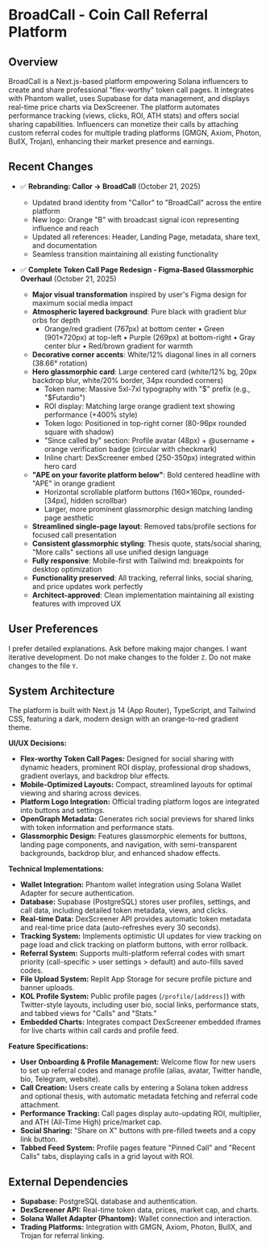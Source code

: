 # BroadCall - Coin Call Referral Platform

## Overview
BroadCall is a Next.js-based platform empowering Solana influencers to create and share professional "flex-worthy" token call pages. It integrates with Phantom wallet, uses Supabase for data management, and displays real-time price charts via DexScreener. The platform automates performance tracking (views, clicks, ROI, ATH stats) and offers social sharing capabilities. Influencers can monetize their calls by attaching custom referral codes for multiple trading platforms (GMGN, Axiom, Photon, BullX, Trojan), enhancing their market presence and earnings.

## Recent Changes
- ✅ **Rebranding: Callor → BroadCall** (October 21, 2025)
  - Updated brand identity from "Callor" to "BroadCall" across the entire platform
  - New logo: Orange "B" with broadcast signal icon representing influence and reach
  - Updated all references: Header, Landing Page, metadata, share text, and documentation
  - Seamless transition maintaining all existing functionality

- ✅ **Complete Token Call Page Redesign - Figma-Based Glassmorphic Overhaul** (October 21, 2025)
  - **Major visual transformation** inspired by user's Figma design for maximum social media impact
  - **Atmospheric layered background**: Pure black with gradient blur orbs for depth
    - Orange/red gradient (767px) at bottom center • Green (901×720px) at top-left • Purple (269px) at bottom-right • Gray center blur • Red/brown gradient for warmth
  - **Decorative corner accents**: White/12% diagonal lines in all corners (38.66° rotation)
  - **Hero glassmorphic card**: Large centered card (white/12% bg, 20px backdrop blur, white/20% border, 34px rounded corners)
    - Token name: Massive 5xl-7xl typography with "$" prefix (e.g., "$Futardio")
    - ROI display: Matching large orange gradient text showing performance (+400% style)
    - Token logo: Positioned in top-right corner (80-96px rounded square with shadow)
    - "Since called by" section: Profile avatar (48px) + @username + orange verification badge (circular with checkmark)
    - Inline chart: DexScreener embed (250-350px) integrated within hero card
  - **"APE on your favorite platform below"**: Bold centered headline with "APE" in orange gradient
    - Horizontal scrollable platform buttons (160×160px, rounded-[34px], hidden scrollbar)
    - Larger, more prominent glassmorphic design matching landing page aesthetic
  - **Streamlined single-page layout**: Removed tabs/profile sections for focused call presentation
  - **Consistent glassmorphic styling**: Thesis quote, stats/social sharing, "More calls" sections all use unified design language
  - **Fully responsive**: Mobile-first with Tailwind md: breakpoints for desktop optimization
  - **Functionality preserved**: All tracking, referral links, social sharing, and price updates work perfectly
  - **Architect-approved**: Clean implementation maintaining all existing features with improved UX

## User Preferences
I prefer detailed explanations.
Ask before making major changes.
I want iterative development.
Do not make changes to the folder `Z`.
Do not make changes to the file `Y`.

## System Architecture
The platform is built with Next.js 14 (App Router), TypeScript, and Tailwind CSS, featuring a dark, modern design with an orange-to-red gradient theme.

**UI/UX Decisions:**
- **Flex-worthy Token Call Pages:** Designed for social sharing with dynamic headers, prominent ROI display, professional drop shadows, gradient overlays, and backdrop blur effects.
- **Mobile-Optimized Layouts:** Compact, streamlined layouts for optimal viewing and sharing across devices.
- **Platform Logo Integration:** Official trading platform logos are integrated into buttons and settings.
- **OpenGraph Metadata:** Generates rich social previews for shared links with token information and performance stats.
- **Glassmorphic Design:** Features glassmorphic elements for buttons, landing page components, and navigation, with semi-transparent backgrounds, backdrop blur, and enhanced shadow effects.

**Technical Implementations:**
- **Wallet Integration:** Phantom wallet integration using Solana Wallet Adapter for secure authentication.
- **Database:** Supabase (PostgreSQL) stores user profiles, settings, and call data, including detailed token metadata, views, and clicks.
- **Real-time Data:** DexScreener API provides automatic token metadata and real-time price data (auto-refreshes every 30 seconds).
- **Tracking System:** Implements optimistic UI updates for view tracking on page load and click tracking on platform buttons, with error rollback.
- **Referral System:** Supports multi-platform referral codes with smart priority (call-specific > user settings > default) and auto-fills saved codes.
- **File Upload System:** Replit App Storage for secure profile picture and banner uploads.
- **KOL Profile System:** Public profile pages (`/profile/[address]`) with Twitter-style layouts, including user bio, social links, performance stats, and tabbed views for "Calls" and "Stats."
- **Embedded Charts:** Integrates compact DexScreener embedded iframes for live charts within call cards and profile feed.

**Feature Specifications:**
- **User Onboarding & Profile Management:** Welcome flow for new users to set up referral codes and manage profile (alias, avatar, Twitter handle, bio, Telegram, website).
- **Call Creation:** Users create calls by entering a Solana token address and optional thesis, with automatic metadata fetching and referral code attachment.
- **Performance Tracking:** Call pages display auto-updating ROI, multiplier, and ATH (All-Time High) price/market cap.
- **Social Sharing:** "Share on X" buttons with pre-filled tweets and a copy link button.
- **Tabbed Feed System:** Profile pages feature "Pinned Call" and "Recent Calls" tabs, displaying calls in a grid layout with ROI.

## External Dependencies
- **Supabase:** PostgreSQL database and authentication.
- **DexScreener API:** Real-time token data, prices, market cap, and charts.
- **Solana Wallet Adapter (Phantom):** Wallet connection and interaction.
- **Trading Platforms:** Integration with GMGN, Axiom, Photon, BullX, and Trojan for referral linking.